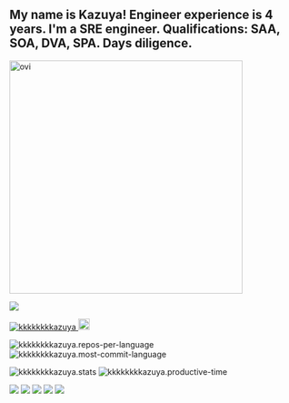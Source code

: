 ## My name is Kazuya! Engineer experience is 4 years. I'm a SRE engineer. Qualifications: SAA, SOA, DVA, SPA. Days diligence.

<img src="https://github-readme-stats.vercel.app/api?username=kkkkkkkkazuya&show_icons=true&locale=en&theme=chartreuse-dark" alt="ovi" width="410" /></p>


<img src="https://github-profile-trophy.vercel.app/?username=kkkkkkkkazuya&theme=juicyfresh&no-bg=true" />

<p align="left">
  <a href="https://github.com/kkkkkkkkazuya/kkkkkkkkazuya/">
    <img src="https://komarev.com/ghpvc/?username=kkkkkkkkazuya" alt="kkkkkkkkazuya" />
  </a>
  <a href="https://github.com/kkkkkkkkazuya">
    <img height="20" src="https://img.shields.io/github/followers/kkkkkkkkazuya?label=follow&logo=github&style=flat" />
  </a>
</p>

<!-- <br>

<img src="https://skillicons.dev/icons?theme=light&perline=8&i=html,css,scss,js,ts,nodejs,react,nextjs,tailwindcss,npm,yarn,pnpm,postgresql,vercel,git,github,vscode">

<br> -->

<p>
  <img src="http://github-profile-summary-cards.vercel.app/api/cards/repos-per-language?username=kkkkkkkkazuya&theme=swift" alt="kkkkkkkkazuya.repos-per-language">
  <img src="http://github-profile-summary-cards.vercel.app/api/cards/most-commit-language?username=kkkkkkkkazuya&theme=swift" alt="kkkkkkkkazuya.most-commit-language">
</p>

<p>
<img src="http://github-profile-summary-cards.vercel.app/api/cards/stats?username=kkkkkkkkazuya&theme=swift" alt="kkkkkkkkazuya.stats">
<img src="http://github-profile-summary-cards.vercel.app/api/cards/productive-time?username=kkkkkkkkazuya&theme=swift&utcOffset=9" alt="kkkkkkkkazuya.productive-time">
</p>

![](http://github-profile-summary-cards.vercel.app/api/cards/profile-details?username=kkkkkkkkazuya&theme=gruvbox)
![](http://github-profile-summary-cards.vercel.app/api/cards/repos-per-language?username=kkkkkkkkazuya&theme=gruvbox)
![](http://github-profile-summary-cards.vercel.app/api/cards/most-commit-language?username=kkkkkkkkazuya&theme=gruvbox)
![](http://github-profile-summary-cards.vercel.app/api/cards/stats?username=kkkkkkkkazuya&theme=gruvbox)
![](http://github-profile-summary-cards.vercel.app/api/cards/productive-time?username=kkkkkkkkazuya&theme=gruvbox&utcOffset=9)
